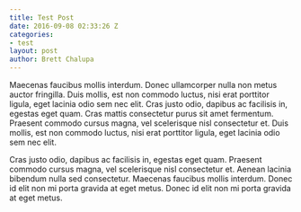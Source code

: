 ```yaml
---
title: Test Post
date: 2016-09-08 02:33:26 Z
categories:
- test
layout: post
author: Brett Chalupa
---
```


Maecenas faucibus mollis interdum. Donec ullamcorper nulla non metus
auctor fringilla. Duis mollis, est non commodo luctus, nisi erat
porttitor ligula, eget lacinia odio sem nec elit. Cras justo odio,
dapibus ac facilisis in, egestas eget quam. Cras mattis consectetur
purus sit amet fermentum. Praesent commodo cursus magna, vel scelerisque
nisl consectetur et. Duis mollis, est non commodo luctus, nisi erat
porttitor ligula, eget lacinia odio sem nec elit.

Cras justo odio, dapibus ac facilisis in, egestas eget quam. Praesent
commodo cursus magna, vel scelerisque nisl consectetur et. Aenean
lacinia bibendum nulla sed consectetur. Maecenas faucibus mollis
interdum. Donec id elit non mi porta gravida at eget metus. Donec id
elit non mi porta gravida at eget metus.
